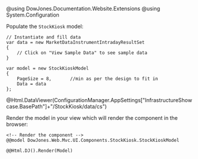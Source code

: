 ﻿@using DowJones.Documentation.Website.Extensions
@using System.Configuration

Populate the `StockKiosk` model:
	
	// Instantiate and fill data
	var data = new MarketDataInstrumentIntradayResultSet
	{
		// Click on "View Sample Data" to see sample data
	}

	var model = new StockKioskModel
	{
		PageSize = 8,		//min as per the design to fit in
		Data = data	
	};

@Html.DataViewer(ConfigurationManager.AppSettings["InfrastructureShowcase.BasePath"]+"/StockKiosk/data/cs")

Render the model in your view which will render the component in the browser:

	<!-- Render the component -->
	@@model DowJones.Web.Mvc.UI.Components.StockKiosk.StockKioskModel

	@@Html.DJ().Render(Model) 